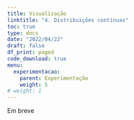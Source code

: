 ```yaml
---
title: Visualização
linktitle: "4. Distribuições contínuas"
toc: true
type: docs
date: "2022/04/22"
draft: false
df_print: paged
code_download: true
menu:
  experimentacao:
    parent: Experimentação
    weight: 5
# weight: 1
---
```


Em breve
